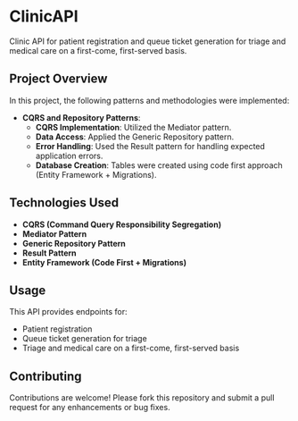 # ClinicAPI

Clinic API for patient registration and queue ticket generation for triage and medical care on a first-come, first-served basis.

## Project Overview

In this project, the following patterns and methodologies were implemented:

- **CQRS and Repository Patterns**: 
  - **CQRS Implementation**: Utilized the Mediator pattern.
  - **Data Access**: Applied the Generic Repository pattern.
  - **Error Handling**: Used the Result pattern for handling expected application errors.
  - **Database Creation**: Tables were created using code first approach (Entity Framework + Migrations).

## Technologies Used

- **CQRS (Command Query Responsibility Segregation)**
- **Mediator Pattern**
- **Generic Repository Pattern**
- **Result Pattern**
- **Entity Framework (Code First + Migrations)**

## Usage

This API provides endpoints for:
- Patient registration
- Queue ticket generation for triage
- Triage and medical care on a first-come, first-served basis

## Contributing

Contributions are welcome! Please fork this repository and submit a pull request for any enhancements or bug fixes.
